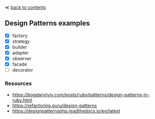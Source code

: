 ≪ [back to contents](../../../..)

## Design Patterns examples

- [x] factory
- [x] strategy
- [x] builder
- [x] adapter
- [x] observer
- [x] facade
- [ ] decorator

### Resources
- https://bogdanvlviv.com/posts/ruby/patterns/design-patterns-in-ruby.html
- https://refactoring.guru/design-patterns
- https://designpatternsphp.readthedocs.io/en/latest
